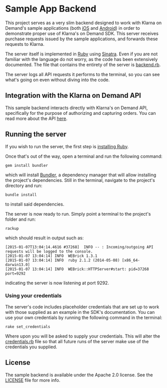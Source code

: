 # Sample App Backend

This project serves as a very slim backend designed to work with Klarna on Demand's sample applications (both [iOS](https://github.com/klarna/klarna-on-demand-ios) and [Android](https://github.com/klarna/klarna-on-demand-android)) in order to demonstrate proper use of Klarna's on Demand SDK. This server receives purchase requests issued by the sample applications, and forwards these requests to Klarna.

The server itself is implemented in [Ruby](https://www.ruby-lang.org/en/) using [Sinatra](http://www.sinatrarb.com/). Even if you are not familiar with the language do not worry, as the code has been extensively documented. The file that contains the entirety of the server is [backend.rb](./backend.rb).

The server logs all API requests it performs to the terminal, so you can see what's going on even without diving into the code.

## Integration with the Klarna on Demand API
This sample backend interacts directly with Klarna's on Demand API, specifically for the purpose of authorizing and capturing orders. You can read more about the API [here](http://docs.inapp.apiary.io/).

## Running the server
If you wish to run the server, the first step is [installing Ruby](https://www.ruby-lang.org/en/documentation/installation/).

Once that's out of the way, open a terminal and run the following command:

```
gem install bundler
```

which will install [Bundler](http://bundler.io/), a dependency manager that will allow installing the project's dependencies. Still in the terminal, navigate to the project's directory and run:

```
bundle install
```

to install said dependencies.

The server is now ready to run. Simply point a terminal to the project's folder and run:

```
rackup
```

which should result in output such as:

```
[2015-01-07T13:04:14.4616 #37268]  INFO -- : Incoming/outgoing API requests will be logged to the console.
[2015-01-07 13:04:14] INFO  WEBrick 1.3.1
[2015-01-07 13:04:14] INFO  ruby 2.1.2 (2014-05-08) [x86_64-darwin13.0]
[2015-01-07 13:04:14] INFO  WEBrick::HTTPServer#start: pid=37268 port=9292
```

indicating the server is now listening at port 9292.

### Using your credentials
The server's code includes placeholder credentials that are set up to work with those supplied as an example in the SDK's documentation. You can use your own credentials by running the following command in the terminal:

```
rake set_credentials
```

Where upon you will be asked to supply your credentials. This will alter the [credentials.rb](./credentials.rb) file so that all future runs of the server make use of the credentials you supplied.

## License
The sample backend is available under the Apache 2.0 license. See the [LICENSE](./LICENSE) file for more info.